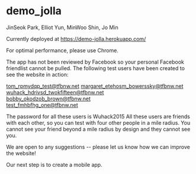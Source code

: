 # demo_jolla

JinSeok Park, Elliot Yun, MinWoo Shin, Jo Min


Currently deployed at https://demo-jolla.herokuapp.com/

For optimal performance, please use Chrome.

The app has not been reviewed by Facebook so your personal Facebook friendlist cannot be pulled.
The following test users have been created to see the website in action:

tom_rpmydqp_test@tfbnw.net
margaret_etehosm_bowerssky@tfbnw.net	
wuhack_hdrivsd_twokfifteen@tfbnw.net	
bobby_okodzob_brown@tfbnw.net	
test_fmhbfhg_one@tfbnw.net	

The password for all these users is Wuhack2015
All these users are friends with each other, so you can test with four other people in a mile radius.
You cannot see your friend beyond a mile radius by design and they cannot see you.

We are open to any suggestions -- please let us know how we can improve the website!

Our next step is to create a mobile app.
